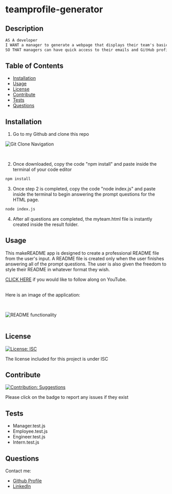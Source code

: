 # teamprofile-generator
        
## Description
    
```md
AS A developer 
I WANT a manager to generate a webpage that displays their team's basic info 
SO THAT managers can have quick access to their emails and GitHub profiles
```
    
## Table of Contents
    
- [Installation](#installation)
- [Usage](#usage)
- [License](#license)
- [Contribute](#contribute)
- [Tests](#tests)
- [Questions](#questions)
    
## Installation
    
1) Go to my Github and clone this repo

![Git Clone Navigation](./Develop/img/)

<br>

2) Once downloaded, copy the code "npm install" and paste inside the terminal of your code editor

```bash
npm install
```

3) Once step 2 is completed, copy the code "node index.js" and paste inside the terminal to begin answering the prompt questions for the HTML page.

```bash
node index.js
```

4) After all questions are completed, the myteam.html file is instantly created inside the result folder.
    
 ## Usage
    
This makeREADME app is designed to create a professional README file from the user's input. A README file is created only when the user finishes answering all of the prompt questions. The user is also given the freedom to style their README in whatever format they wish.

[CLICK HERE]() if you would like to follow along on YouTube.

<br>Here is an image of the application:

<br>

![README functionality](./images/makeREADME-tutorial.gif)
<br><br>
    
## License 
[![License: ISC](https://img.shields.io/badge/License-ISC-blue.svg)](https://opensource.org/licenses/ISC)
    
    
The license included for this project is under ISC
    
    
## Contribute 
[![Contribution: Suggestions](https://img.shields.io/badge/Contribution%20-Suggestions-4baaaa.svg)](https://github.com/odingol/teamprofile-generator/issues)
    
Please click on the badge to report any issues if they exist
    
    
## Tests

* Manager.test.js
* Employee.test.js 
* Engineer.test.js 
* Intern.test.js 
    

## Questions
    
Contact me: 

- [Github Profile](https://github.com/odingol) 
- [LinkedIn](https://www.linkedin.com/in/lamor-odingo/)

